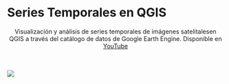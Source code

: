   # Series Temporales en QGIS 
<p align="center">
  Visualización y análisis de series temporales de imágenes satelitalesen QGIS a través del catálogo de datos de Google Earth Engine.
  Disponible en  <a href="https://www.youtube.com/watch?v=8rq-0rT_phg&t=1s" target="popup" onClick="window.open(this.href, this.target, 'width=300,height=400'); return false;">YouTube</a>
 
  <br><br>
  <img src="https://user-images.githubusercontent.com/80126056/114627167-6fc42200-9c7a-11eb-9da2-d1997bfca4b6.png">
</p>
